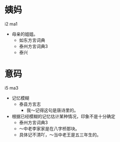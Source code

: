 # 姨妈
i2 ma1
+ 母亲的姐姐。
  * 如东方言词典
  * 泰州方言词典3
  * 泰兴

# 意码
i5 ma3
+ 记忆模糊
  * 泰县方言志
    - 我～记得这句是唐诗里的。
+ 根据已经模糊的记忆估计某种情况，印象不是十分确定
  * 泰州方言词典3
  - ～中老李家家是在八字桥那块。
  - 具体记不清吖，～当中老王是五三年生的。
